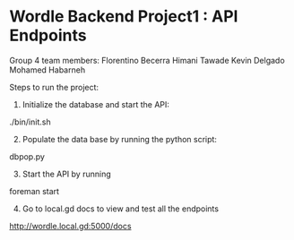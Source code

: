 # Wordle Backend Project1 : API Endpoints

Group 4 team members:
Florentino Becerra
Himani Tawade
Kevin Delgado
Mohamed Habarneh

Steps to run the project:

1. Initialize the database and start the API:

./bin/init.sh

2. Populate the data base by running the python script:

dbpop.py

3. Start the API by running

foreman start

4. Go to local.gd docs to view and test all the endpoints

 http://wordle.local.gd:5000/docs





